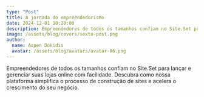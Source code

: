 ```yaml
---
type: "Post"
title: A jornada do empreendedorismo
date: 2024-12-01 10:20:00
description: Empreendedores de todos os tamanhos confiam no Site.Set para lançar e gerenciar suas lojas online com facilidade.
image: /assets/blog/covers/sexto-post.png
author:
  name: Aspen Dokidis
  avatar: /assets/blog/avatars/avatar-06.png
---
```


Empreendedores de todos os tamanhos confiam no Site.Set para lançar e gerenciar suas lojas online com facilidade. Descubra como nossa plataforma simplifica o processo de construção de sites e acelera o crescimento do seu negócio.
